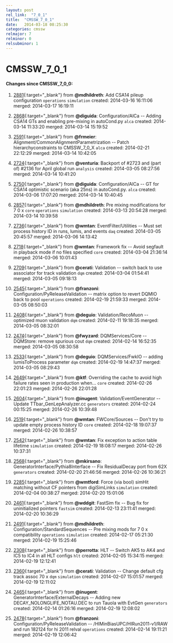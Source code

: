 ```yaml
---
layout: post
rel_link:  "7_0_1"
title:  "CMSSW_7_0_1"
date:   2014-03-18 08:25:30
categories: cmssw
relmajor: 7
relminor: 0
relsubminor: 1
---
```


# CMSSW_7_0_1
#### Changes since CMSSW_7_0_0:

1. [2881](http://github.com/cms-sw/cmssw/pull/2881){:target="_blank"}  from **@mdhildreth**: Add CSA14 pileup configuration `operations`  `simulation`  created: 2014-03-16 16:11:06 merged: 2014-03-17 16:19:11

2. [2868](http://github.com/cms-sw/cmssw/pull/2868){:target="_blank"}  from **@diguida**: Configuration/AlCa -- Adding CSA14 GTs and enabling pre-mixing in autoCond.py `alca`  created: 2014-03-14 11:33:20 merged: 2014-03-14 15:19:52

3. [2591](http://github.com/cms-sw/cmssw/pull/2591){:target="_blank"}  from **@frmeier**: Alignment/CommonAlignmentParametrization -- Patch hierarchyconstraints to CMSSW_7_0_X `alca`  created: 2014-02-21 22:12:29 merged: 2014-03-14 10:42:05

4. [2724](http://github.com/cms-sw/cmssw/pull/2724){:target="_blank"}  from **@venturia**: Backport of #2723 and (part of) #2136 for April global run `analysis`  created: 2014-03-05 08:27:56 merged: 2014-03-14 10:41:20

5. [2750](http://github.com/cms-sw/cmssw/pull/2750){:target="_blank"}  from **@diguida**: Configuration/AlCa -- GT for CSA14 optimistic scenario (aka 25ns) in autoCond.py. `alca`  created: 2014-03-06 17:07:20 merged: 2014-03-14 10:40:45

6. [2857](http://github.com/cms-sw/cmssw/pull/2857){:target="_blank"}  from **@mdhildreth**: Pre mixing modifications for 7 0 x `core`  `operations`  `simulation`  created: 2014-03-13 20:54:28 merged: 2014-03-14 10:39:58

7. [2736](http://github.com/cms-sw/cmssw/pull/2736){:target="_blank"}  from **@wmtan**: EventFilter/Utilities -- Must set process history ID in runs, lumis, and events `daq`  created: 2014-03-05 20:45:57 merged: 2014-03-06 14:13:42

8. [2718](http://github.com/cms-sw/cmssw/pull/2718){:target="_blank"}  from **@wmtan**: Framework fix -- Avoid segfault in playback mode if no files specified `core`  created: 2014-03-04 21:36:14 merged: 2014-03-06 10:01:43

9. [2709](http://github.com/cms-sw/cmssw/pull/2709){:target="_blank"}  from **@cerati**: Validation -- switch back to use associator for track validation `dqm`  created: 2014-03-04 01:54:41 merged: 2014-03-05 09:18:13

10. [2545](http://github.com/cms-sw/cmssw/pull/2545){:target="_blank"}  from **@franzoni**: Configuration/PyReleaseValidation -- matrix option to revert DQMIO back to pool `operations`  created: 2014-02-19 21:59:33 merged: 2014-03-05 08:50:03

11. [2408](http://github.com/cms-sw/cmssw/pull/2408){:target="_blank"}  from **@deguio**: Validation/RecoMuon -- optimized muon validation `dqm`  created: 2014-02-11 19:18:35 merged: 2014-03-05 08:32:01

12. [2474](http://github.com/cms-sw/cmssw/pull/2474){:target="_blank"}  from **@fwyzard**: DQMServices/Core -- DQMStore: remove spurious cout `dqm`  created: 2014-02-14 16:52:35 merged: 2014-03-05 08:30:58

13. [2533](http://github.com/cms-sw/cmssw/pull/2533){:target="_blank"}  from **@deguio**: DQMServices/FwkIO -- adding lumisToProcess parameter `dqm`  created: 2014-02-19 14:47:37 merged: 2014-03-05 08:29:43

14. [2649](http://github.com/cms-sw/cmssw/pull/2649){:target="_blank"}  from **@ktf**: Overriding the cache to avoid high failure rates seen in production when... `core`  created: 2014-02-26 22:01:23 merged: 2014-02-26 22:01:28

15. [2604](http://github.com/cms-sw/cmssw/pull/2604){:target="_blank"}  from **@inugent**: Validation/EventGenerator -- Update TTbar_GenLepAnalyzer.cc `generators`  created: 2014-02-24 00:15:25 merged: 2014-02-26 10:39:48

16. [2519](http://github.com/cms-sw/cmssw/pull/2519){:target="_blank"}  from **@wmtan**:  FWCore/Sources -- Don't try to update empty process history ID `core`  created: 2014-02-18 19:07:37 merged: 2014-02-26 10:38:57

17. [2542](http://github.com/cms-sw/cmssw/pull/2542){:target="_blank"}  from **@wmtan**: Fix exception to action table lifetime `simulation`  created: 2014-02-19 18:08:17 merged: 2014-02-26 10:37:31

18. [2568](http://github.com/cms-sw/cmssw/pull/2568){:target="_blank"}  from **@mkirsano**:  GeneratorInterface/Pythia8Interface -- Fix ResidualDecay port from 62X `generators`  created: 2014-02-20 21:46:56 merged: 2014-02-26 10:36:21

19. [2285](http://github.com/cms-sw/cmssw/pull/2285){:target="_blank"}  from **@wmtford**: Force (via bool) simHit matching without CF pointers from digiSimLinks `simulation`  created: 2014-02-04 00:38:27 merged: 2014-02-20 15:01:06

20. [2461](http://github.com/cms-sw/cmssw/pull/2461){:target="_blank"}  from **@wddgit**: FastSim fix -- Bug fix for uninitialized pointers `fastsim`  created: 2014-02-13 23:11:41 merged: 2014-02-20 10:36:29

21. [2491](http://github.com/cms-sw/cmssw/pull/2491){:target="_blank"}  from **@mdhildreth**: Configuration/StandardSequences -- Pre mixing mods for 7 0 x compatibility `operations`  `simulation`  created: 2014-02-17 05:21:30 merged: 2014-02-19 15:25:46

22. [2308](http://github.com/cms-sw/cmssw/pull/2308){:target="_blank"}  from **@perrotta**: HLT -- Switch AK5 to AK4 and IC5 to IC4 in all HLT configs `hlt`  created: 2014-02-05 15:34:15 merged: 2014-02-19 12:12:41

23. [2360](http://github.com/cms-sw/cmssw/pull/2360){:target="_blank"}  from **@cerati**: Validation -- Change default cfg track assoc 70 x `dqm`  `simulation`  created: 2014-02-07 15:01:57 merged: 2014-02-19 12:11:02

24. [2465](http://github.com/cms-sw/cmssw/pull/2465){:target="_blank"}  from **@inugent**: GeneratorInterface/ExternalDecays -- Adding new DECAY_NOLONGLIFE_NOTAU.DEC to run Tauola with EvtGen `generators`  created: 2014-02-14 01:26:16 merged: 2014-02-19 12:08:02

25. [2478](http://github.com/cms-sw/cmssw/pull/2478){:target="_blank"}  from **@franzoni**:  Configuration/PyReleaseValidation -- /HIMinBiasUPC/HIRun2011-v1/RAW and run 182124 for hi 2011 relval `operations`  created: 2014-02-14 19:11:21 merged: 2014-02-19 12:06:42

